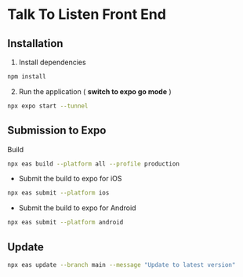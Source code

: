 # Talk To Listen Front End

## Installation
1. Install dependencies
```bash
npm install
```
2. Run the application ( **switch to expo go mode** )
```bash
npx expo start --tunnel
```

## Submission to Expo

Build

```bash 
npx eas build --platform all --profile production
```

- Submit the build to expo for iOS
  
```bash
npx eas submit --platform ios
```

- Submit the build to expo for Android
  
```bash
npx eas submit --platform android
```

## Update
```bash
npx eas update --branch main --message "Update to latest version"
```